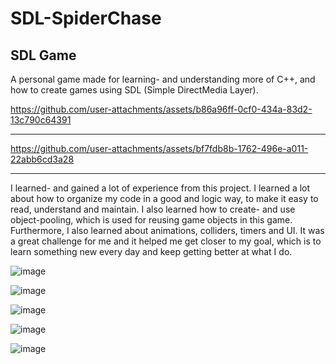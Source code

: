 # SDL-SpiderChase
 SDL Game
-----------------------------------
A personal game made for learning- and understanding more of C++, and how to create games using SDL (Simple DirectMedia Layer).

https://github.com/user-attachments/assets/b86a96ff-0cf0-434a-83d2-13c790c64391

------------------------------------



https://github.com/user-attachments/assets/bf7fdb8b-1762-496e-a011-22abb6cd3a28

------------------------------------


I learned- and gained a lot of experience from this project. I learned a lot about how to organize my code in a good and logic way, to make it easy to read, understand and maintain. I also learned how to create- and use object-pooling, which is used for reusing game objects in this game. Furthermore, I also learned about animations, colliders, timers and UI.
It was a great challenge for me and it helped me get closer to my goal, which is to learn something new every day and keep getting better at what I do.

![image](https://github.com/user-attachments/assets/e4b0db10-e35f-4f96-a669-45bc4124ef3a)

![image](https://github.com/user-attachments/assets/cf610eec-3e2c-4b06-9d73-6a715662cfcb)

![image](https://github.com/user-attachments/assets/2f8e1ed9-97fa-43dc-8da9-dd2df25ae81a)

![image](https://github.com/user-attachments/assets/24eee0a5-a7cf-44e3-b6fd-248b032df9e1)

![image](https://github.com/user-attachments/assets/60d000e8-84e8-478d-9594-9510b3e426d7)
